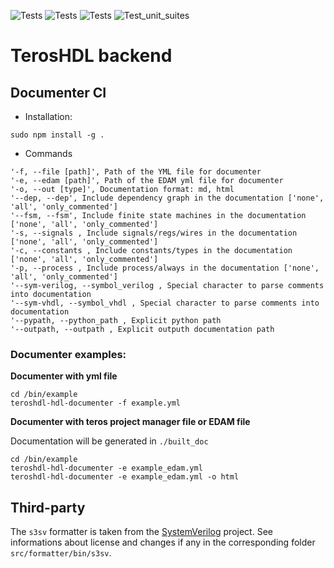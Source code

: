 ![Tests](https://github.com/TerosTechnology/colibri/workflows/Linux/badge.svg?event=push)
![Tests](https://github.com/TerosTechnology/colibri/workflows/Macos/badge.svg?event=push)
![Tests](https://github.com/TerosTechnology/colibri/workflows/Windows/badge.svg?event=push)
![Test_unit_suites](https://github.com/TerosTechnology/colibri/workflows/Test_unit_suites/badge.svg?event=push)


# TerosHDL backend

## Documenter CI

- Installation:

```
sudo npm install -g .
```
- Commands
```
'-f, --file [path]', Path of the YML file for documenter
'-e, --edam [path]', Path of the EDAM yml file for documenter
'-o, --out [type]', Documentation format: md, html
'--dep, --dep', Include dependency graph in the documentation ['none', 'all', 'only_commented']
'--fsm, --fsm', Include finite state machines in the documentation ['none', 'all', 'only_commented']
'-s, --signals , Include signals/regs/wires in the documentation ['none', 'all', 'only_commented']
'-c, --constants , Include constants/types in the documentation ['none', 'all', 'only_commented']
'-p, --process , Include process/always in the documentation ['none', 'all', 'only_commented']
'--sym-verilog, --symbol_verilog , Special character to parse comments into documentation
'--sym-vhdl, --symbol_vhdl , Special character to parse comments into documentation
'--pypath, --python_path , Explicit python path
'--outpath, --outpath , Explicit outputh documentation path
```

### Documenter examples:

**Documenter with yml file**
```
cd /bin/example
teroshdl-hdl-documenter -f example.yml
```

**Documenter with teros project manager file or EDAM file**

Documentation will be generated in `./built_doc`
```
cd /bin/example
teroshdl-hdl-documenter -e example_edam.yml 
teroshdl-hdl-documenter -e example_edam.yml -o html 
```


## Third-party

The `s3sv` formatter is taken from the [SystemVerilog](https://www.github.com/TheClams/SystemVerilog) project. 
See informations about license and changes if any in the corresponding folder `src/formatter/bin/s3sv`.


